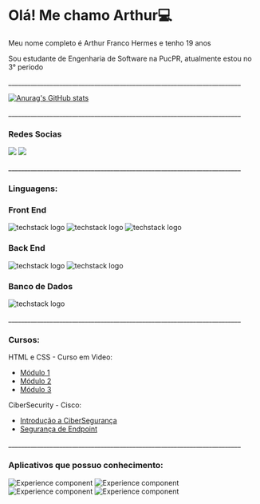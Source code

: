 # Olá! Me chamo Arthur💻

<p>Meu nome completo é Arthur Franco Hermes e tenho 19 anos</p>
<p>Sou estudante de Engenharia de Software na PucPR, atualmente estou no 3° periodo</p>

<p>_________________________________________________________________________</p>

[![Anurag's GitHub stats](https://github-readme-stats.vercel.app/api?username=ArthurHermes)](https://github.com/anuraghazra/github-readme-stats)

<p>_________________________________________________________________________</p>
<h3>Redes Socias</h3>

[<img src="https://img.shields.io/badge/linkedin-%230077B5.svg?&style=for-the-badge&logo=linkedin&logoColor=white" />](https://www.linkedin.com/in/USERNAME/) [<img src = "https://img.shields.io/badge/instagram-%23E4405F.svg?&style=for-the-badge&logo=instagram&logoColor=white">](https://www.instagram.com/arthur.fhermes/)
<p>_________________________________________________________________________</p>

<h3>Linguagens:</h3>

<h3>Front End</h3>

![techstack logo](https://readme-components.vercel.app/api?component=logo&logo=Html5) ![techstack logo](https://readme-components.vercel.app/api?component=logo&logo=Css3) ![techstack logo](https://readme-components.vercel.app/api?component=logo&logo=JavaScript) 



<h3>Back End</h3>

![techstack logo](https://readme-components.vercel.app/api?component=logo&logo=Java) ![techstack logo](https://readme-components.vercel.app/api?component=logo&logo=Php)



<h3>Banco de Dados</h3>

 ![techstack logo](https://readme-components.vercel.app/api?component=logo&logo=MySql)
 
<p>_________________________________________________________________________</p>

<h3>Cursos:</h3>

HTML e CSS - Curso em Video:
<ul>
 <li><a href="https://github.com/ArthurHermes/Certificados/blob/main/Arthur-Hermes-Curso-HTML5-e-CSS3-modulo-1-de-5-40-HORAS-Certificado-Curso-em-Video.pdf" target="blank">Módulo 1</a></li>
 <li><a href="https://github.com/ArthurHermes/Certificados/blob/main/Arthur-Hermes-Curso-HTML5-e-CSS3-modulo-2-de-5-40-HORAS-Certificado-Curso-em-Video.pdf" target="blank">Módulo 2</a></li>
 <li><a href="https://github.com/ArthurHermes/Certificados/blob/main/Arthur-Hermes-Curso-HTML5-e-CSS3-modulo-3-de-5-40-HORAS-Certificado-Curso-em-Video.pdf" target="blank">Módulo 3</a></li>
</ul>

CiberSecurity - Cisco:
<ul>
 <li><a href = "https://github.com/ArthurHermes/Certificados/blob/main/Introduction_to_Cybersecurity_Certified.pdf">Introdução a CiberSegurança</a></li>
 <li><a href = "https://github.com/ArthurHermes/Certificados/blob/main/Endpoint_Security_Certified.pdf">Segurança de Endpoint</a></li>
</ul>
<p>_________________________________________________________________________</p>

<h3>Aplicativos que possuo conhecimento:</h3>

![Experience component](https://readme-components.vercel.app/api?component=experience&company=Trello)
![Experience component](https://readme-components.vercel.app/api?component=experience&company=Mural)
![Experience component](https://readme-components.vercel.app/api?component=experience&company=Bizagi)
![Experience component](https://readme-components.vercel.app/api?component=experience&company=Astah)
